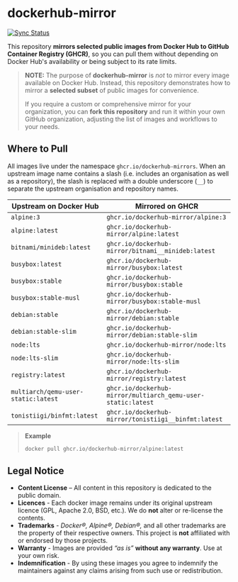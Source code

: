 # dockerhub-mirror

[![Sync Status](https://github.com/dockerhub-mirror/dockerhub-mirror/actions/workflows/mirror-images.yml/badge.svg)](https://github.com/dockerhub-mirror/dockerhub-mirror/actions/workflows/mirror-images.yml)

This repository **mirrors selected public images from Docker Hub to GitHub Container Registry (GHCR)**,
so you can pull them without depending on Docker Hub's availability or being subject to its rate limits.

> **NOTE:** The purpose of **dockerhub-mirror** is _not_ to mirror every image available on Docker Hub.
> Instead, this repository demonstrates how to mirror a **selected subset** of public images for convenience.
>
> If you require a custom or comprehensive mirror for your organization, you can **fork this repository**
> and run it within your own GitHub organization, adjusting the list of images and workflows to your needs.

## Where to Pull

All images live under the namespace `ghcr.io/dockerhub-mirrors`.
When an upstream image name contains a slash (i.e. includes an organisation as well as a repository),
the slash is replaced with a double underscore (`__`) to separate the upstream organisation and repository names.

| Upstream on Docker Hub              | Mirrored on GHCR
| ----------------------------------- | ----------------
| `alpine:3`                          | `ghcr.io/dockerhub-mirror/alpine:3`
| `alpine:latest`                     | `ghcr.io/dockerhub-mirror/alpine:latest`
| `bitnami/minideb:latest`            | `ghcr.io/dockerhub-mirror/bitnami__minideb:latest`
| `busybox:latest`                    | `ghcr.io/dockerhub-mirror/busybox:latest`
| `busybox:stable`                    | `ghcr.io/dockerhub-mirror/busybox:stable`
| `busybox:stable-musl`               | `ghcr.io/dockerhub-mirror/busybox:stable-musl`
| `debian:stable`                     | `ghcr.io/dockerhub-mirror/debian:stable`
| `debian:stable-slim`                | `ghcr.io/dockerhub-mirror/debian:stable-slim`
| `node:lts`                          | `ghcr.io/dockerhub-mirror/node:lts`
| `node:lts-slim`                     | `ghcr.io/dockerhub-mirror/node:lts-slim`
| `registry:latest`                   | `ghcr.io/dockerhub-mirror/registry:latest`
| `multiarch/qemu-user-static:latest` | `ghcr.io/dockerhub-mirror/multiarch_qemu-user-static:latest`
| `tonistiigi/binfmt:latest`          | `ghcr.io/dockerhub-mirror/tonistiigi__binfmt:latest`

> **Example**
>
> ```bash
> docker pull ghcr.io/dockerhub-mirror/alpine:latest
> ```


## Legal Notice

* **Content License** – All content in this repository is dedicated to the public domain.
* **Licences** - Each docker image remains under its original upstream licence (GPL, Apache 2.0, BSD, etc.). We do **not** alter or re-license the contents.
* **Trademarks** - *Docker®, Alpine®, Debian®,* and all other trademarks are the property of their respective owners. This project is **not** affiliated with or endorsed by those projects.
* **Warranty** - Images are provided *“as is”* **without any warranty**. Use at your own risk.
* **Indemnification** - By using these images you agree to indemnify the maintainers against any claims arising from such use or redistribution.
